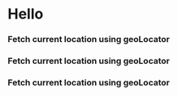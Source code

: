 # Hello

### Fetch current location using geoLocator

### Fetch current location using geoLocator

### Fetch current location using geoLocator
